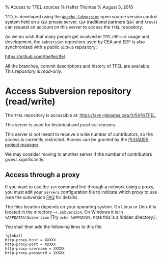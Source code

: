% Access to TFEL sources
% Helfer Thomas
% August 3, 2016

`TFEL` is developed using the
[`Apache Subversion`](https://subversion.apache.org/) open source
version control system held on a `CEA` private server. `CEA`
traditional partners (`EDF` and `Areva`) can request an account on
this server to access the `TFEL` repository.

As we do wish that many people get involved in `TFEL/MFront` usage and
development, the `subversion` repository used by CEA and EDF is also
synchronized with a public `GitHub` repository:

<https://github.com/thelfer/tfel>

All the branches, commit descriptions and history of TFEL are
available. This repository is *read-only*. 

# Access Subversion repository (read/write)

The `TFEL` repository is accessible at:
<https://svn-pleiades.cea.fr/SVN/TFEL>

This server is used for historical and practical reasons.

This server is not meant to receive a wide number of contributors, so
the access is currently restricted. Access can be granted by the
[PLEIADES project manager](mailto:tfel-contact@cea.fr).

We may consider moving to another server if the number of contributors
grows significantly.

## Access through a proxy

If you want to use the `svn` command line through a network using a
proxy, you must edit your `servers` configuration file to indicate
which proxy to use (see the subversion
[FAQ](http://subversion.apache.org/faq.html#proxy) for details).

The files location depends on your operating system. On Linux or Unix
it is located in the directory `~/.subversion`. On Windows it is in
`%APPDATA%\Subversion` (Try `echo %APPDATA%`, note this is a hidden
directory.).

You shall then add the following lines to this file:

~~~~~~~~~~~{#svn-proxy .bash}
[global] 
http-proxy-host = XXXXX 
http-proxy-port = XXXXX
http-proxy-username = XXXXX
http-proxy-password = XXXXX
~~~~~~~~~~~

<!-- Local IspellDict: english -->
